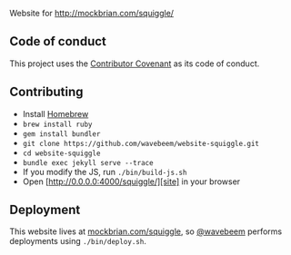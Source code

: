 Website for <http://mockbrian.com/squiggle/>

## Code of conduct

This project uses the [Contributor Covenant][cove] as its code of conduct.


## Contributing

- Install [Homebrew](http://brew.sh/)
- `brew install ruby`
- `gem install bundler`
- `git clone https://github.com/wavebeem/website-squiggle.git`
- `cd website-squiggle`
- `bundle exec jekyll serve --trace`
- If you modify the JS, run `./bin/build-js.sh`
- Open [http://0.0.0.0:4000/squiggle/][site] in your browser

## Deployment

This website lives at [mockbrian.com/squiggle][mbsq], so [@wavebeem][wave]
performs deployments using `./bin/deploy.sh`.

[mbsq]: http://mockbrian.com/squiggle/
[site]: http://0.0.0.0:4000/squiggle/
[wave]: https://github.com/wavebeem
[cove]: https://github.com/wavebeem/website-squiggle.git
